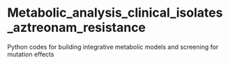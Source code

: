 # Metabolic_analysis_clinical_isolates_aztreonam_resistance
Python codes for building integrative metabolic models and screening for mutation effects
